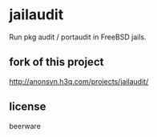 # jailaudit
Run pkg audit / portaudit in FreeBSD jails.

## fork of this project
http://anonsvn.h3q.com/projects/jailaudit/

## license
beerware
